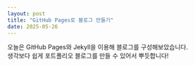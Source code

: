 ```yaml
---
layout: post
title: "GitHub Pages로 블로그 만들기"
date: 2025-05-26
---
```


오늘은 GitHub Pages와 Jekyll을 이용해 블로그를 구성해보았습니다.  
생각보다 쉽게 포트폴리오 블로그를 만들 수 있어서 뿌듯합니다!


